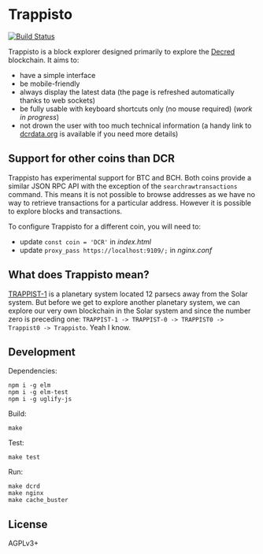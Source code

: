 # Trappisto

[![Build Status](https://gitlab.com/infertux/trappisto/badges/master/build.svg)](https://gitlab.com/infertux/trappisto/commits/master)

Trappisto is a block explorer designed primarily to explore the
[Decred](https://www.decred.org) blockchain. It aims to:

- have a simple interface
- be mobile-friendly
- always display the latest data
  (the page is refreshed automatically thanks to
  web sockets)
- be fully usable with keyboard shortcuts only (no mouse required)
  (_work in progress_)
- not drown the user with too much technical information
  (a handy link to [dcrdata.org](https://explorer.dcrdata.org)
  is available if you need more details)

## Support for other coins than DCR

Trappisto has experimental support for BTC and BCH. Both coins provide a
similar JSON RPC API with the exception of the `searchrawtransactions` command.
This means it is not possible to browse addresses as we have no way to retrieve
transactions for a particular address. However it is possible to explore blocks
and transactions.

To configure Trappisto for a different coin, you will need to:

- update `const coin = 'DCR'` in _index.html_
- update `proxy_pass https://localhost:9109/;` in _nginx.conf_

## What does Trappisto mean?

[TRAPPIST-1](http://www.trappist.one/#about) is a planetary system located 12
parsecs away from the Solar system. But before we get to explore another
planetary system, we can explore our very own blockchain in the Solar system
and since the number zero is preceding one:
`TRAPPIST-1 -> TRAPPIST-0 -> TRAPPIST0 -> Trappist0 -> Trappisto`.
Yeah I know.

## Development

Dependencies:

```
npm i -g elm
npm i -g elm-test
npm i -g uglify-js
```

Build:

```
make
```

Test:

```
make test
```

Run:

```
make dcrd
make nginx
make cache_buster
```

## License

AGPLv3+
